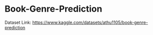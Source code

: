 # Book-Genre-Prediction<br>
Dataset Link: https://www.kaggle.com/datasets/athu1105/book-genre-prediction
